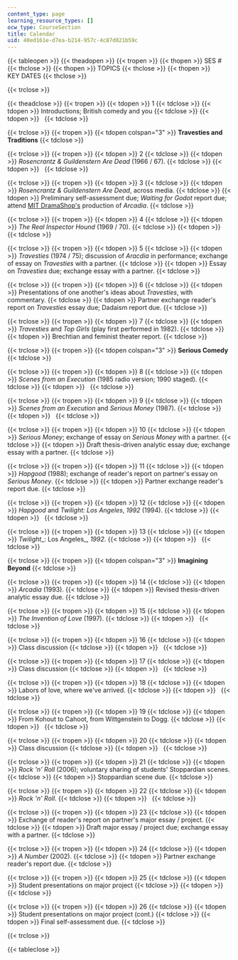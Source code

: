 ```yaml
---
content_type: page
learning_resource_types: []
ocw_type: CourseSection
title: Calendar
uid: 40ed161e-d7ea-b214-957c-4c87d021b59c
---
```


{{< tableopen >}}
{{< theadopen >}}
{{< tropen >}}
{{< thopen >}}
SES #
{{< thclose >}}
{{< thopen >}}
TOPICS
{{< thclose >}}
{{< thopen >}}
KEY DATES
{{< thclose >}}

{{< trclose >}}

{{< theadclose >}}
{{< tropen >}}
{{< tdopen >}}
1
{{< tdclose >}}
{{< tdopen >}}
Introductions; British comedy and you
{{< tdclose >}}
{{< tdopen >}}
 
{{< tdclose >}}

{{< trclose >}}
{{< tropen >}}
{{< tdopen colspan="3" >}}
**Travesties and Traditions**
{{< tdclose >}}

{{< trclose >}}
{{< tropen >}}
{{< tdopen >}}
2
{{< tdclose >}}
{{< tdopen >}}
_Rosencrantz & Guildenstern Are Dead_ (1966 / 67).
{{< tdclose >}}
{{< tdopen >}}
 
{{< tdclose >}}

{{< trclose >}}
{{< tropen >}}
{{< tdopen >}}
3
{{< tdclose >}}
{{< tdopen >}}
_Rosencrantz & Guildenstern Are Dead_, across media.
{{< tdclose >}}
{{< tdopen >}}
Preliminary self-assessment due; _Waiting for Godot_ report due; attend [MIT DramaShop's](http://theaterarts.mit.edu/) production of _Arcadia_.
{{< tdclose >}}

{{< trclose >}}
{{< tropen >}}
{{< tdopen >}}
4
{{< tdclose >}}
{{< tdopen >}}
_The Real Inspector Hound_ (1969 / 70).
{{< tdclose >}}
{{< tdopen >}}
 
{{< tdclose >}}

{{< trclose >}}
{{< tropen >}}
{{< tdopen >}}
5
{{< tdclose >}}
{{< tdopen >}}
_Travesties_ (1974 / 75); discussion of _Aracdia_ in performance; exchange of essay on _Travesties_ with a partner.
{{< tdclose >}}
{{< tdopen >}}
Essay on _Travesties_ due; exchange essay with a partner.
{{< tdclose >}}

{{< trclose >}}
{{< tropen >}}
{{< tdopen >}}
6
{{< tdclose >}}
{{< tdopen >}}
Presentations of one another's ideas about _Travesties_, with commentary.
{{< tdclose >}}
{{< tdopen >}}
Partner exchange reader's report on _Travesties_ essay due; Dadaism report due.
{{< tdclose >}}

{{< trclose >}}
{{< tropen >}}
{{< tdopen >}}
7
{{< tdclose >}}
{{< tdopen >}}
_Travesties_ and _Top Girls_ (play first performed in 1982).
{{< tdclose >}}
{{< tdopen >}}
Brechtian and feminist theater report.
{{< tdclose >}}

{{< trclose >}}
{{< tropen >}}
{{< tdopen colspan="3" >}}
**Serious Comedy**
{{< tdclose >}}

{{< trclose >}}
{{< tropen >}}
{{< tdopen >}}
8
{{< tdclose >}}
{{< tdopen >}}
_Scenes from an Execution_ (1985 radio version; 1990 staged).
{{< tdclose >}}
{{< tdopen >}}
 
{{< tdclose >}}

{{< trclose >}}
{{< tropen >}}
{{< tdopen >}}
9
{{< tdclose >}}
{{< tdopen >}}
_Scenes from an Execution_ and _Serious Money_ (1987).
{{< tdclose >}}
{{< tdopen >}}
 
{{< tdclose >}}

{{< trclose >}}
{{< tropen >}}
{{< tdopen >}}
10
{{< tdclose >}}
{{< tdopen >}}
_Serious Money_; exchange of essay on _Serious Money_ with a partner.
{{< tdclose >}}
{{< tdopen >}}
Draft thesis-driven analytic essay due; exchange essay with a partner.
{{< tdclose >}}

{{< trclose >}}
{{< tropen >}}
{{< tdopen >}}
11
{{< tdclose >}}
{{< tdopen >}}
_Hapgood_ (1988); exchange of reader's report on partner's essay on _Serious Money_.
{{< tdclose >}}
{{< tdopen >}}
Partner exchange reader's report due.
{{< tdclose >}}

{{< trclose >}}
{{< tropen >}}
{{< tdopen >}}
12
{{< tdclose >}}
{{< tdopen >}}
_Hapgood_ and _Twilight: Los Angeles_, _1992_ (1994).
{{< tdclose >}}
{{< tdopen >}}
 
{{< tdclose >}}

{{< trclose >}}
{{< tropen >}}
{{< tdopen >}}
13
{{< tdclose >}}
{{< tdopen >}}
_Twilight__: Los Angeles_, _1992_.
{{< tdclose >}}
{{< tdopen >}}
 
{{< tdclose >}}

{{< trclose >}}
{{< tropen >}}
{{< tdopen colspan="3" >}}
**Imagining Beyond**
{{< tdclose >}}

{{< trclose >}}
{{< tropen >}}
{{< tdopen >}}
14
{{< tdclose >}}
{{< tdopen >}}
_Arcadia_ (1993).
{{< tdclose >}}
{{< tdopen >}}
Revised thesis-driven analytic essay due.
{{< tdclose >}}

{{< trclose >}}
{{< tropen >}}
{{< tdopen >}}
15
{{< tdclose >}}
{{< tdopen >}}
_The Invention of Love_ (1997).
{{< tdclose >}}
{{< tdopen >}}
 
{{< tdclose >}}

{{< trclose >}}
{{< tropen >}}
{{< tdopen >}}
16
{{< tdclose >}}
{{< tdopen >}}
Class discussion
{{< tdclose >}}
{{< tdopen >}}
 
{{< tdclose >}}

{{< trclose >}}
{{< tropen >}}
{{< tdopen >}}
17
{{< tdclose >}}
{{< tdopen >}}
Class discussion
{{< tdclose >}}
{{< tdopen >}}
 
{{< tdclose >}}

{{< trclose >}}
{{< tropen >}}
{{< tdopen >}}
18
{{< tdclose >}}
{{< tdopen >}}
Labors of love, where we've arrived.
{{< tdclose >}}
{{< tdopen >}}
 
{{< tdclose >}}

{{< trclose >}}
{{< tropen >}}
{{< tdopen >}}
19
{{< tdclose >}}
{{< tdopen >}}
From Kohout to Cahoot, from Wittgenstein to Dogg.
{{< tdclose >}}
{{< tdopen >}}
 
{{< tdclose >}}

{{< trclose >}}
{{< tropen >}}
{{< tdopen >}}
20
{{< tdclose >}}
{{< tdopen >}}
Class discussion
{{< tdclose >}}
{{< tdopen >}}
 
{{< tdclose >}}

{{< trclose >}}
{{< tropen >}}
{{< tdopen >}}
21
{{< tdclose >}}
{{< tdopen >}}
_Rock 'n' Roll_ (2006); voluntary sharing of students' Stoppardian scenes.
{{< tdclose >}}
{{< tdopen >}}
Stoppardian scene due.
{{< tdclose >}}

{{< trclose >}}
{{< tropen >}}
{{< tdopen >}}
22
{{< tdclose >}}
{{< tdopen >}}
_Rock 'n' Roll_.
{{< tdclose >}}
{{< tdopen >}}
 
{{< tdclose >}}

{{< trclose >}}
{{< tropen >}}
{{< tdopen >}}
23
{{< tdclose >}}
{{< tdopen >}}
Exchange of reader's report on partner's major essay / project.
{{< tdclose >}}
{{< tdopen >}}
Draft major essay / project due; exchange essay with a partner.
{{< tdclose >}}

{{< trclose >}}
{{< tropen >}}
{{< tdopen >}}
24
{{< tdclose >}}
{{< tdopen >}}
_A Number_ (2002).
{{< tdclose >}}
{{< tdopen >}}
Partner exchange reader's report due.
{{< tdclose >}}

{{< trclose >}}
{{< tropen >}}
{{< tdopen >}}
25
{{< tdclose >}}
{{< tdopen >}}
Student presentations on major project
{{< tdclose >}}
{{< tdopen >}}
 
{{< tdclose >}}

{{< trclose >}}
{{< tropen >}}
{{< tdopen >}}
26
{{< tdclose >}}
{{< tdopen >}}
Student presentations on major project (cont.)
{{< tdclose >}}
{{< tdopen >}}
Final self-assessment due.
{{< tdclose >}}

{{< trclose >}}

{{< tableclose >}}